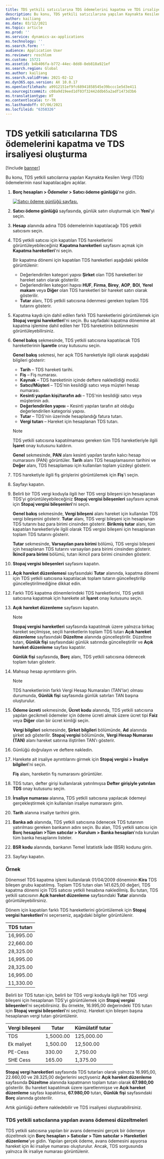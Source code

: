 ```yaml
---
title: TDS yetkili satıcılarına TDS ödemelerini kapatma ve TDS irsaliyesi oluşturma
description: Bu konu, TDS yetkili satıcılarına yapılan Kaynakta Kesilen Vergi (TDS) ödemelerinin nasıl kapatılacağını açıklar.
author: kailiang
ms.date: 03/12/2021
ms.topic: article
ms.prod: ''
ms.service: dynamics-ax-applications
ms.technology: ''
ms.search.form: ''
audience: Application User
ms.reviewer: roschlom
ms.custom: 15721
ms.assetid: b4b406fa-b772-44ec-8dd8-8eb818a921ef
ms.search.region: Global
ms.author: kailiang
ms.search.validFrom: 2021-02-12
ms.dyn365.ops.version: AX 10.0.17
ms.openlocfilehash: a9912151ef9fc68941858545e39bccc1e5d3e411
ms.sourcegitcommit: c08a9d19eed1df03f32442ddb65a2adf1473d3b6
ms.translationtype: HT
ms.contentlocale: tr-TR
ms.lasthandoff: 07/06/2021
ms.locfileid: "6358326"
---
```

# <a name="settle-tds-payments-to-tds-authority-vendors-and-generate-tds-challan"></a>TDS yetkili satıcılarına TDS ödemelerini kapatma ve TDS irsaliyesi oluşturma

[!include [banner](../includes/banner.md)]

Bu konu, TDS yetkili satıcılarına yapılan Kaynakta Kesilen Vergi (TDS) ödemelerinin nasıl kapatılacağını açıklar.

1. **Borç hesapları \> Ödemeler \> Satıcı ödeme günlüğü**'ne gidin.

    [![Satıcı ödeme günlüğü sayfası.](./media/apac-ind-TDS-51.png)](./media/apac-ind-TDS-51.png)

2. **Satıcı ödeme günlüğü** sayfasında, günlük satırı oluşturmak için **Yeni**'yi seçin.
3. **Hesap** alanında adına TDS ödemelerinin kapatılacağı TDS yetkili satıcısını seçin.
4. TDS yetkili satıcısı için kapatılan TDS hareketlerini görüntüleyebileceğiniz **Kapatma hareketleri** sayfasını açmak için **Kapatma hareketleri**'ni seçin.

    Bir kapatma dönemi için kapatılan TDS hareketleri aşağıdaki şekilde görüntülenir:

    - Değerlendirilen kategori yapısı **Şirket** olan TDS hareketleri bir hareket satırı olarak gösterilir.
    - Değerlendirilen kategori hapısı **HUF**, **Firma**, **Birey**, **AOP**, **BOI**, **Yerel makam** veya **Diğer** olan TDS hareketleri bir hareket satırı olarak gösterilir.
    - **Tutar** alanı, TDS yetkili satıcısına ödenmesi gereken toplam TDS tutarını gösterir.

5. Kapatma kaydı için dahil edilen farklı TDS hareketlerini görüntülemek için **Stopaj vergisi hareketleri**'ni seçin. Bu sayfadaki kapatma dönemine ait kapatma işlemine dahil edilen her TDS hareketinin bölünmesini görüntüleyebilirsiniz.
6. **Genel bakış** sekmesinde, TDS yetkili satıcısına kapatılacak TDS hareketlerinin **İşaretle** onay kutusunu seçin.

    **Genel bakış** sekmesi, her açık TDS hareketiyle ilgili olarak aşağıdaki bilgileri gösterir:

    - **Tarih** – TDS hareketi tarihi.
    - **Fiş** – Fiş numarası.
    - **Kaynak** – TDS hareketinin içinde deftere nakledildiği modül.
    - **Satıcı/Müşteri** – TDS'nin kesildiği satıcı veya müşteri hesap numarası.
    - **Kesinti yapılan kişi/tarafın adı** – TDS'nin kesildiği satıcı veya müşterinin adı.
    - **Değerlendirilen yapısı** – Kesinti yapılan tarafın ait olduğu değerlendirilen kategorisi yapısı.
    - **Tutar** – TDS'nin üzerinde hesaplandığı fatura tutarı.
    - **Vergi tutarı** – Hareket için hesaplanan TDS tutarı.

    > [!NOTE]
    > TDS yetkili satıcısına kapatılmaması gereken tüm TDS hareketleriyle ilgili **İşaret** onay kutusunu kaldırın.

    **Genel** sekmesinde, **PAN** alanı kesinti yapılan tarafın kalıcı hesap numarasını (PAN) görüntüler. **Tarih** alanı TDS hesaplamasının tarihini ve **Değer** alanı, TDS hesaplaması için kullanılan toplam yüzdeyi gösterir.

7. TDS hareketiyle ilgili fiş girişlerini görüntülemek için **Fiş**'i seçin.
8. Sayfayı kapatın.
10. Belirli bir TDS vergi koduyla ilgili her TDS vergi bileşeni için hesaplanan TDS'yi görüntüleyebileceğiniz **Stopaj vergisi bileşenleri** sayfasını açmak için **Stopaj vergisi bileşenleri**'ni seçin.

    **Genel bakış** sekmesinde, **Vergi bileşeni** alanı hareket için kullanılan TDS vergi bileşenini gösterir. **Tutar** alanı, TDS vergi bileşeni için hesaplanan TDS tutarını baz para birimi cinsinden gösterir. **Birikmiş tutar** alanı, tüm kapatılan hareketleriyle ilgili olarak TDS vergisi bileşeni için hesaplanan toplam TDS tutarını gösterir.

    **Tutar** sekmesinde, **Varsayılan para birimi** bölümü, TDS vergisi bileşeni için hesaplanan TDS tutarını varsayılan para birimi cinsinden gösterir. **İkincil para birimi** bölümü, tutarı ikincil para birimi cinsinden gösterir.

11. **Stopaj vergisi bileşenleri** sayfasını kapatın.
12. **Açık hareket düzenlemesi** sayfasındaki **Tutar** alanında, kapatma dönemi için TDS yetkili satıcısına kapatılacak toplam tutarın güncelleştirilip güncelleştirilmediğine dikkat edin.
13. Farklı TDS kapatma dönemlerindeki TDS hareketlerini, TDS yetkili satıcısına kapatmak için harekete ait **İşaret** onay kutusunu seçin.
14. **Açık hareket düzenleme** sayfasını kapatın.

    > [!NOTE]
    > **Stopaj vergisi hareketleri** sayfasında kapatılmak üzere yalnızca birkaç hareket seçilmişse, seçili hareketlerin toplam TDS tutarı **Açık hareket düzenleme** sayfasındaki **Düzeltme** alanında güncelleştirilir. Düzeltme tutarı, **Günlük fişi** sayfasındaki günlük satırında güncelleştirilir ve **Açık hareket düzenleme** sayfası kapatılır.

    **Günlük fişi** sayfasında, **Borç** alanı, TDS yetkili satıcısına ödenecek toplam tutarı gösterir.

15. Mahsup hesap ayrıntılarını girin.

    > [!NOTE]
    > TDS hareketlerinin farklı Vergi Hesap Numaraları (TAN'lar) olması durumunda, **Günlük fişi** sayfasında günlük satırları TAN başına oluşturulur.

16. **Ödeme ücreti** sekmesinde, **Ücret kodu** alanında, TDS yetkili satıcısına yapılan gecikmeli ödemeler için ödeme ücreti almak üzere ücret tipi **Faiz** veya **Diğer** olan bir ücret kimliği seçin.

    **Vergi bilgileri** sekmesinde, **Şirket bilgileri** bölümünde, **Ad** alanında şirket adı gösterilir. **Stopaj vergisi** bölümünde, **Vergi Hesap Numarası (TAN)** alanı hareket satırına iliştirilen TAN'ı gösterir.

17. Günlüğü doğrulayın ve deftere nakledin.
18. Harekete ait irsaliye ayrıntılarını girmek için **Stopaj vergisi \> İrsaliye bilgileri**'ni seçin.

    **Fiş** alanı, hareketin fiş numarasını görüntüler.
    
19. TDS tutarı, defter girişi kullanılarak yatırılmışsa **Defter girişiyle yatırılan TDS** onay kutusunu seçin.
20. **İrsaliye numarası** alanına, TDS yetkili satıcısına yapılacak ödemeyi gerçekleştirmek için kullanılan irsaliye numarasını girin.
21. **Tarih** alanına irsaliye tarihini girin.
22. **Banka adı** alanında, TDS yetkili satıcısına ödenecek TDS tutarının yatırılması gereken bankanın adını seçin. Bu alan, TDS yetkili satıcısı için **Borç hesapları \>Tüm satıcılar \> Kurulum \> Banka hesapları**'nda kurulan tüm banka hesaplarını listeler.
23. **BSR kodu** alanında, bankanın Temel İstatistik İade (BSR) kodunu girin.
24. Sayfayı kapatın.

### <a name="example"></a>Örnek

Dönemsel TDS kapatma işlemi kullanılarak 01/04/2009 döneminin **Kira** TDS bileşen grubu kapatılmış. Toplam TDS tutarı olan 141.625,00 değeri, TDS kapatma dönemi için TDS satıcısı yetkili hesabına nakledilmiş. Bu tutarı, TDS yetkili satıcısının **Açık hareket düzenleme** sayfasındaki **Tutar** alanında görüntüleyebilirsiniz.

Dönem için kapatılan farklı TDS hareketlerini görüntülemek için **Stopaj vergisi hareketleri**'ni seçerseniz, aşağıdaki bilgiler görüntülenir.

| TDS tutarı |
|------------|
| 16,995.00  |
| 22,660.00  |
| 28,325.00  |
| 16,995.00  |
| 28,325.00  |
| 16,995.00  |
| 11,330.00  |

Belirli bir TDS tutarı için, belirli bir TDS vergi koduyla ilgili her TDS vergi bileşeni için hesaplanan TDS'yi görüntülemek için **Stopaj vergisi bileşenleri**'ni seçebilirsiniz. Bu örnekte, 16.995,00 değerindeki TDS tutarı için **Stopaj vergisi bileşenleri**'ni seçtiniz. Hareket için bileşen başına hesaplanan vergi tutarı görüntülenir.

| Vergi bileşeni | Tutar    | Kümülatif tutar |
|---------------|-----------|--------------------|
| TDS           | 1,5000.00 | 125,000.00         |
| Ek maliyet     | 1,500.00  | 12,500.00          |
| PE-Cess       | 330.00    | 2,750.00           |
| SHE Cess      | 165.00    | 1,375.00           |

**Stopaj vergi hareketleri** sayfasında TDS tutarları olarak yalnızca 16.995,00, 22.660,00 ve 28.325,00 değerlerini seçtiyseniz **Açık hareket düzenleme** sayfasında **Düzeltme** alanında kapatmanın toplam tutarı olarak **67.980,00** gösterilir. Bu hareket kapatılmak üzere işaretlenmişse ve **Açık hareket düzenleme** sayfası kapatılırsa, **67.980,00** tutarı, **Günlük fişi** sayfasındaki **Borç** alanında gösterilir.

Artık günlüğü deftere nakledebilir ve TDS irsaliyesi oluşturabilirsiniz.

### <a name="adjustment-of-advance-payments-that-are-made-to-tds-authority-vendors"></a>TDS yetkili satıcılarına yapılan avans ödemesi düzeltmeleri

TDS yetkili satıcısına yapılan bir avans ödemesini gerçek bir ödemeye düzeltmek için **Borç hesapları \> Satıcılar \> Tüm satıcılar \> Hareketleri düzenleme**'ye gidin. Yapılan gerçek ödeme, avans ödemesini aşıyorsa hareket için iki irsaliye numarası oluşturulur. Ancak, TDS sorgusunda yalnızca ilk irsaliye numarası görüntülenir.
